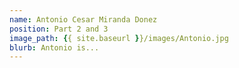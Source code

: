 ```yaml
---
name: Antonio Cesar Miranda Donez
position: Part 2 and 3
image_path: {{ site.baseurl }}/images/Antonio.jpg
blurb: Antonio is... 
---
```

